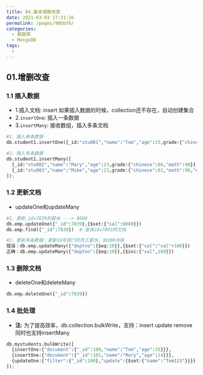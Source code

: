 ```yaml
---
title: 04.基本增删改查
date: 2021-03-03 17:21:16
permalink: /pages/90bbf6/
categories:
  - 数据库
  - MongoDB
tags:
  - 
---
```

## 01.增删改查

### 1.1 插入数据

- 1.插入文档: insert 如果插入数据的时候，collection还不存在，自动创建集合
- 2.`insertOne`: 插入一条数据
- 3.`insertMany`: 接收数组，插入多条文档

```python
#1、插入单条数据
db.student1.insertOne({_id:"stu001","name":"Tom","age":25,grade:{"chinese":80,"math":90,"english":88}})

#2、插入多条数据
db.student1.insertMany([
  {_id:"stu002","name":"Mary","age":23,grade:{"chinese":80,"math":90}},
  {_id:"stu003","name":"Mike","age":23,grade:{"chinese":81,"math":90,"english":88}}
]);
```

### 1.2 更新文档

- updateOne和updateMany

```python
#1、更新_id=7839的薪水 ---> 8000
db.emp.updateOne({"_id":7839},{$set:{"sal":8000}})
db.emp.find({"_id":7839})  # 查询id=7893的文档

#2、更新多条数据：更新10号部门的员工薪水，加100块钱
错误：db.emp.updateMany({"deptno":{$eq:10}},{$set:{"sal":"sal"+100}})  ---> 不对
正确：db.emp.updateMany({"deptno":{$eq:10}},{$inc:{"sal",100}})
```

### 1.3 删除文档

- deleteOne和deleteMany

```python
db.emp.deleteOne({"_id":7839})
```

### 1.4 批处理

- **注:** 为了提高效率，db.collection.bulkWrite，支持：insert update remove 同时也支持insertMany

```python
db.mystudents.bulkWrite([
  {insertOne:{"document":{"_id":100,"name":"Tom","age":25}}},
  {insertOne:{"document":{"_id":101,"name":"Mary","age":24}}},
  {updateOne:{"filter":{"_id":100},"update":{$set:{"name":"Tom123"}}}}
]);
```